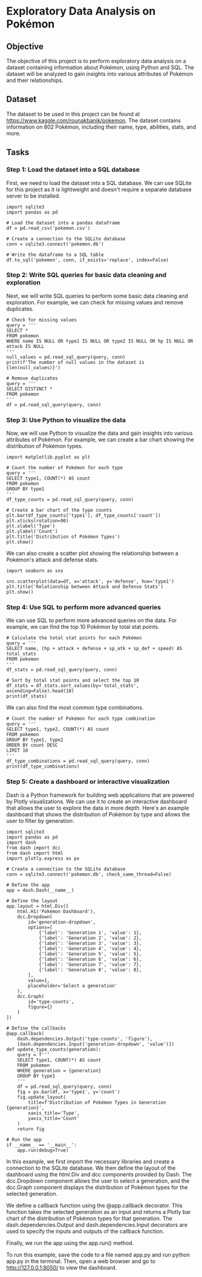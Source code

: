 # Exploratory Data Analysis on Pokémon

## Objective
The objective of this project is to perform exploratory data analysis on a dataset containing information about Pokémon, using Python and SQL. The dataset will be analyzed to gain insights into various attributes of Pokémon and their relationships.

## Dataset
The dataset to be used in this project can be found at https://www.kaggle.com/rounakbanik/pokemon. The dataset contains information on 802 Pokémon, including their name, type, abilities, stats, and more.

## Tasks

### Step 1: Load the dataset into a SQL database
First, we need to load the dataset into a SQL database. We can use SQLite for this project as it is lightweight and doesn't require a separate database server to be installed.
```
import sqlite3
import pandas as pd

# Load the dataset into a pandas dataframe
df = pd.read_csv('pokemon.csv')

# Create a connection to the SQLite database
conn = sqlite3.connect('pokemon.db')

# Write the dataframe to a SQL table
df.to_sql('pokemon', conn, if_exists='replace', index=False)
```

### Step 2: Write SQL queries for basic data cleaning and exploration
Next, we will write SQL queries to perform some basic data cleaning and exploration. For example, we can check for missing values and remove duplicates.
```
# Check for missing values
query = '''
SELECT *
FROM pokemon
WHERE name IS NULL OR type1 IS NULL OR type2 IS NULL OR hp IS NULL OR attack IS NULL
'''
null_values = pd.read_sql_query(query, conn)
print(f'The number of null values in the dataset is {len(null_values)}')

# Remove duplicates
query = '''
SELECT DISTINCT *
FROM pokemon
'''
df = pd.read_sql_query(query, conn)
```

### Step 3: Use Python to visualize the data
Now, we will use Python to visualize the data and gain insights into various attributes of Pokémon. For example, we can create a bar chart showing the distribution of Pokémon types.
```
import matplotlib.pyplot as plt

# Count the number of Pokémon for each type
query = '''
SELECT type1, COUNT(*) AS count
FROM pokemon
GROUP BY type1
'''
df_type_counts = pd.read_sql_query(query, conn)

# Create a bar chart of the type counts
plt.bar(df_type_counts['type1'], df_type_counts['count'])
plt.xticks(rotation=90)
plt.xlabel('Type')
plt.ylabel('Count')
plt.title('Distribution of Pokémon Types')
plt.show()
```
We can also create a scatter plot showing the relationship between a Pokémon's attack and defense stats.
```
import seaborn as sns

sns.scatterplot(data=df, x='attack', y='defense', hue='type1')
plt.title('Relationship between Attack and Defense Stats')
plt.show()
```

### Step 4: Use SQL to perform more advanced queries
We can use SQL to perform more advanced queries on the data. For example, we can find the top 10 Pokémon by total stat points.
```
# Calculate the total stat points for each Pokémon
query = '''
SELECT name, (hp + attack + defense + sp_atk + sp_def + speed) AS total_stats
FROM pokemon
'''
df_stats = pd.read_sql_query(query, conn)

# Sort by total stat points and select the top 10
df_stats = df_stats.sort_values(by='total_stats', ascending=False).head(10)
print(df_stats)
```
We can also find the most common type combinations.
```
# Count the number of Pokémon for each type combination
query = '''
SELECT type1, type2, COUNT(*) AS count
FROM pokemon
GROUP BY type1, type2
ORDER BY count DESC
LIMIT 10
'''
df_type_combinations = pd.read_sql_query(query, conn)
print(df_type_combinations)
```

### Step 5: Create a dashboard or interactive visualization
Dash is a Python framework for building web applications that are powered by Plotly visualizations. We can use it to create an interactive dashboard that allows the user to explore the data in more depth. Here's an example dashboard that shows the distribution of Pokémon by type and allows the user to filter by generation:
```
import sqlite3
import pandas as pd
import dash
from dash import dcc
from dash import html
import plotly.express as px

# Create a connection to the SQLite database
conn = sqlite3.connect('pokemon.db', check_same_thread=False)

# Define the app
app = dash.Dash(__name__)

# Define the layout
app.layout = html.Div([
    html.H1('Pokémon Dashboard'),
    dcc.Dropdown(
        id='generation-dropdown',
        options=[
            {'label': 'Generation 1', 'value': 1},
            {'label': 'Generation 2', 'value': 2},
            {'label': 'Generation 3', 'value': 3},
            {'label': 'Generation 4', 'value': 4},
            {'label': 'Generation 5', 'value': 5},
            {'label': 'Generation 6', 'value': 6},
            {'label': 'Generation 7', 'value': 7},
            {'label': 'Generation 8', 'value': 8},
        ],
        value=1,
        placeholder='Select a generation'
    ),
    dcc.Graph(
        id='type-counts',
        figure={}
    )
])

# Define the callbacks
@app.callback(
    dash.dependencies.Output('type-counts', 'figure'),
    [dash.dependencies.Input('generation-dropdown', 'value')])
def update_type_counts(generation):
    query = f'''
    SELECT type1, COUNT(*) AS count
    FROM pokemon
    WHERE generation = {generation}
    GROUP BY type1
    '''
    df = pd.read_sql_query(query, conn)
    fig = px.bar(df, x='type1', y='count')
    fig.update_layout(
        title=f'Distribution of Pokémon Types in Generation {generation}',
        xaxis_title='Type',
        yaxis_title='Count'
    )
    return fig

# Run the app
if __name__ == '__main__':
    app.run(debug=True)
```
In this example, we first import the necessary libraries and create a connection to the SQLite database. We then define the layout of the dashboard using the html.Div and dcc components provided by Dash. The dcc.Dropdown component allows the user to select a generation, and the dcc.Graph component displays the distribution of Pokémon types for the selected generation.

We define a callback function using the @app.callback decorator. This function takes the selected generation as an input and returns a Plotly bar chart of the distribution of Pokémon types for that generation. The dash.dependencies.Output and dash.dependencies.Input decorators are used to specify the inputs and outputs of the callback function.

Finally, we run the app using the app.run() method.

To run this example, save the code to a file named app.py and run python app.py in the terminal. Then, open a web browser and go to http://127.0.0.1:8050/ to view the dashboard.
